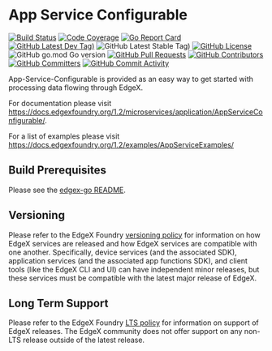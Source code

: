 # App Service Configurable
[![Build Status](https://jenkins.edgexfoundry.org/view/EdgeX%20Foundry%20Project/job/edgexfoundry/job/app-service-configurable/job/master/badge/icon)](https://jenkins.edgexfoundry.org/view/EdgeX%20Foundry%20Project/job/edgexfoundry/job/app-service-configurable/job/master/) [![Code Coverage](https://codecov.io/gh/edgexfoundry/app-service-configurable/branch/master/graph/badge.svg?token=wMrc2PZbwj)](https://codecov.io/gh/edgexfoundry/app-service-configurable) [![Go Report Card](https://goreportcard.com/badge/github.com/edgexfoundry/app-service-configurable)](https://goreportcard.com/report/github.com/edgexfoundry/app-service-configurable) [![GitHub Latest Dev Tag)](https://img.shields.io/github/v/tag/edgexfoundry/app-service-configurable?include_prereleases&sort=semver&label=latest-dev)](https://github.com/edgexfoundry/app-service-configurable/tags) ![GitHub Latest Stable Tag)](https://img.shields.io/github/v/tag/edgexfoundry/app-service-configurable?sort=semver&label=latest-stable) [![GitHub License](https://img.shields.io/github/license/edgexfoundry/app-service-configurable)](https://choosealicense.com/licenses/apache-2.0/) ![GitHub go.mod Go version](https://img.shields.io/github/go-mod/go-version/edgexfoundry/app-service-configurable) [![GitHub Pull Requests](https://img.shields.io/github/issues-pr-raw/edgexfoundry/app-service-configurable)](https://github.com/edgexfoundry/app-service-configurable/pulls) [![GitHub Contributors](https://img.shields.io/github/contributors/edgexfoundry/app-service-configurable)](https://github.com/edgexfoundry/app-service-configurable/contributors) [![GitHub Committers](https://img.shields.io/badge/team-committers-green)](https://github.com/orgs/edgexfoundry/teams/app-service-configurable-committers/members) [![GitHub Commit Activity](https://img.shields.io/github/commit-activity/m/edgexfoundry/app-service-configurable)](https://github.com/edgexfoundry/app-service-configurable/commits)


App-Service-Configurable is provided as an easy way to get started with processing data flowing through EdgeX.

For documentation please visit https://docs.edgexfoundry.org/1.2/microservices/application/AppServiceConfigurable/.

For a list of examples please visit https://docs.edgexfoundry.org/1.2/examples/AppServiceExamples/

## Build Prerequisites

Please see the [edgex-go README](https://github.com/edgexfoundry/edgex-go/blob/master/README.md).

## Versioning

Please refer to the EdgeX Foundry [versioning policy](https://wiki.edgexfoundry.org/pages/viewpage.action?pageId=21823969) for information on how EdgeX services are released and how EdgeX services are compatible with one another.  Specifically, device services (and the associated SDK), application services (and the associated app functions SDK), and client tools (like the EdgeX CLI and UI) can have independent minor releases, but these services must be compatible with the latest major release of EdgeX.

## Long Term Support

Please refer to the EdgeX Foundry [LTS policy](https://wiki.edgexfoundry.org/display/FA/Long+Term+Support) for information on support of EdgeX releases. The EdgeX community does not offer support on any non-LTS release outside of the latest release.
 